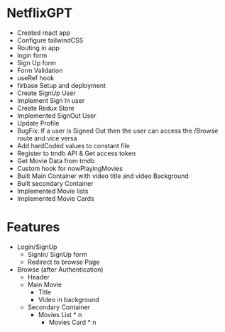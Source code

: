 
# NetflixGPT

- Created react app
- Configure tailwindCSS
- Routing in app
- login form
- Sign Up form
- Form Validation
- useRef hook
- firbase Setup and deployment
- Create SignUp User
- Implement Sign In user
- Create Redux Store
- Implemented SignOut User
- Update Profile
- BugFix: If a user is Signed Out then the user can access the /Browse route and vice versa
- Add hardCoded values to constant file
- Register to tmdb API & Get access token
- Get Movie Data from tmdb
- Custom hook for nowPlayingMovies
- Built Main Container with video title and video Background
- Built secondary Container 
- Implemented Movie lists 
- Implemented Movie Cards




# Features
- Login/SignUp
    - SignIn/ SignUp form
    - Redirect to browse Page
- Browse (after Authentication)
    - Header
    - Main Movie
        - Title
        - Video in background
    - Secondary Container
        - Movies List * n
            - Movies Card * n